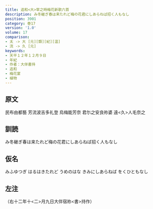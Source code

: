 ```yaml
---
title: 追和<大>宰之時梅花新歌六首
description: み冬継ぎ春は来たれど梅の花君にしあらねば招く人もなし
position: 3901
category: 巻17
version: '1.0'
volume: 17
comparison:
- 太 -> 大 [元][類][紀][温]
- 流 -> 久 [元]
keywords:
- 天平１２年１２月９日
- 年紀
- 作者：大伴書持
- 追和
- 梅花宴
- 植物
---
```


## 原文

民布由都藝 芳流波吉多礼登 烏梅能芳奈 君尓之安良祢婆 遠<久>人毛奈之

## 訓読

み冬継ぎ春は来たれど梅の花君にしあらねば招く人もなし

## 仮名

みふゆつぎ はるはきたれど うめのはな きみにしあらねば をくひともなし

## 左注

（右十二年十<二>月九日大伴宿祢<書>持作）
